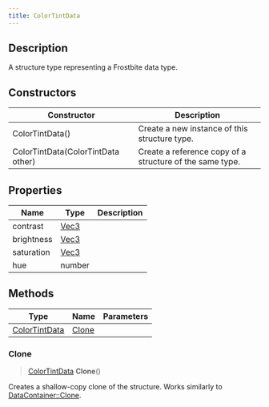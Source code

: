 ```yaml
---
title: ColorTintData
---
```

## Description

A structure type representing a Frostbite data type.

## Constructors

| Constructor                        | Description                                              |
| ---------------------------------- | -------------------------------------------------------- |
| ColorTintData()                    | Create a new instance of this structure type.            |
| ColorTintData(ColorTintData other) | Create a reference copy of a structure of the same type. |

## Properties

| Name       | Type                              | Description |
| ---------- | --------------------------------- | ----------- |
| contrast   | [Vec3](/vext/ref/shared/class/Vec3) |             |
| brightness | [Vec3](/vext/ref/shared/class/Vec3) |             |
| saturation | [Vec3](/vext/ref/shared/class/Vec3) |             |
| hue        | number                            |             |

## Methods

| Type                           | Name            | Parameters |
| ------------------------------ | --------------- | ---------- |
| [ColorTintData](ColorTintData) | [Clone](#clone) |            |

### Clone

> [ColorTintData](ColorTintData) **Clone**()

Creates a shallow-copy clone of the structure. Works similarly to [DataContainer::Clone](/vext/ref/shared/class/datacontainer#clone).
